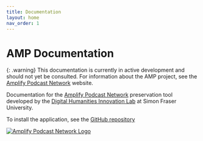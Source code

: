 ```yaml
---
title: Documentation
layout: home
nav_order: 1
---
```


# AMP Documentation

{: .warning}
This documentation is currently in active development and should not yet be consulted. For information about the AMP project, see the [Amplify Podcast Network](https://amplifypodcastnetwork.ca/) website.

Documentation for the [Amplify Podcast Network](https://amplifypodcastnetwork.ca/) preservation tool developed by the [Digital Humanities Innovation Lab](https://dhil.lib.sfu.ca) at Simon Fraser University.

To install the application, see the [GitHub repository](https://github.com/sfu-dhil/amplify)

[![Amplify Podcast Network Logo](https://i0.wp.com/amplifypodcastnetwork.ca/wp-content/uploads/2022/05/Amplify-Final-Logo-1-copy-1-edited.png?fit=1200%2C1200&ssl=1&w=640 "Amplify Logo")](https://amplifypodcastnetwork.ca)
